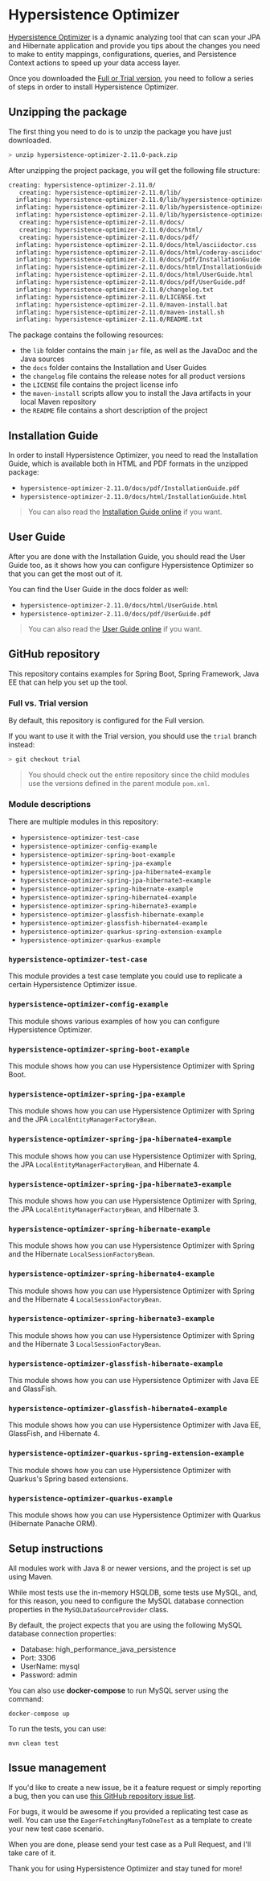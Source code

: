 # Hypersistence Optimizer

[Hypersistence Optimizer](https://vladmihalcea.com/hypersistence-optimizer/) is a dynamic analyzing tool that can scan your JPA and Hibernate application and provide you tips about the changes you need to make to entity mappings, configurations, queries, and Persistence Context actions to speed up your data access layer.

Once you downloaded the [Full or Trial version](https://vladmihalcea.com/hypersistence-optimizer/), you need to follow a series of steps in order to install Hypersistence Optimizer.

## Unzipping the package

The first thing you need to do is to unzip the package you have just downloaded.

```bash
> unzip hypersistence-optimizer-2.11.0-pack.zip
```

After unzipping the project package, you will get the following file structure:

```bash
creating: hypersistence-optimizer-2.11.0/
   creating: hypersistence-optimizer-2.11.0/lib/
  inflating: hypersistence-optimizer-2.11.0/lib/hypersistence-optimizer-2.11.0-javadoc.jar
  inflating: hypersistence-optimizer-2.11.0/lib/hypersistence-optimizer-2.11.0-sources.jar
  inflating: hypersistence-optimizer-2.11.0/lib/hypersistence-optimizer-2.11.0.jar
   creating: hypersistence-optimizer-2.11.0/docs/
   creating: hypersistence-optimizer-2.11.0/docs/html/
   creating: hypersistence-optimizer-2.11.0/docs/pdf/
  inflating: hypersistence-optimizer-2.11.0/docs/html/asciidoctor.css
  inflating: hypersistence-optimizer-2.11.0/docs/html/coderay-asciidoctor.css
  inflating: hypersistence-optimizer-2.11.0/docs/pdf/InstallationGuide.pdf
  inflating: hypersistence-optimizer-2.11.0/docs/html/InstallationGuide.html
  inflating: hypersistence-optimizer-2.11.0/docs/html/UserGuide.html
  inflating: hypersistence-optimizer-2.11.0/docs/pdf/UserGuide.pdf
  inflating: hypersistence-optimizer-2.11.0/changelog.txt
  inflating: hypersistence-optimizer-2.11.0/LICENSE.txt
  inflating: hypersistence-optimizer-2.11.0/maven-install.bat
  inflating: hypersistence-optimizer-2.11.0/maven-install.sh
  inflating: hypersistence-optimizer-2.11.0/README.txt
```

The package contains the following resources:

* the `lib` folder contains the main `jar` file, as well as the JavaDoc and the Java sources
* the `docs` folder contains the Installation and User Guides
* the `changelog` file contains the release notes for all product versions
* the `LICENSE` file contains the project license info
* the `maven-install` scripts allow you to install the Java artifacts in your local Maven repository
* the `README` file contains a short description of the project

## Installation Guide

In order to install Hypersistence Optimizer, you need to read the Installation Guide, which is available both in
HTML and PDF formats in the unzipped package:

* `hypersistence-optimizer-2.11.0/docs/pdf/InstallationGuide.pdf`
* `hypersistence-optimizer-2.11.0/docs/html/InstallationGuide.html`

> You can also read the [Installation Guide online](https://vladmihalcea.com/hypersistence-optimizer/docs/installation-guide/) if you want.

## User Guide

After you are done with the Installation Guide, you should read the User Guide too, as it shows how you can configure
Hypersistence Optimizer so that you can get the most out of it.

You can find the User Guide in the docs folder as well:

* `hypersistence-optimizer-2.11.0/docs/html/UserGuide.html`
* `hypersistence-optimizer-2.11.0/docs/pdf/UserGuide.pdf`

> You can also read the [User Guide online](https://vladmihalcea.com/hypersistence-optimizer/docs/user-guide/) if you want.

## GitHub repository

This repository contains examples for Spring Boot, Spring Framework, Java EE that can help you set up the tool.

### Full vs. Trial version

By default, this repository is configured for the Full version. 

If you want to use it with the Trial version, you should use the `trial` branch instead:

```bash
> git checkout trial
```

> You should check out the entire repository since the child modules use the versions defined in the parent module `pom.xml`.

### Module descriptions

There are multiple modules in this repository:

- `hypersistence-optimizer-test-case`
- `hypersistence-optimizer-config-example`
- `hypersistence-optimizer-spring-boot-example`
- `hypersistence-optimizer-spring-jpa-example`
- `hypersistence-optimizer-spring-jpa-hibernate4-example`
- `hypersistence-optimizer-spring-jpa-hibernate3-example`
- `hypersistence-optimizer-spring-hibernate-example`
- `hypersistence-optimizer-spring-hibernate4-example`
- `hypersistence-optimizer-spring-hibernate3-example`
- `hypersistence-optimizer-glassfish-hibernate-example`
- `hypersistence-optimizer-glassfish-hibernate4-example`
- `hypersistence-optimizer-quarkus-spring-extension-example`
- `hypersistence-optimizer-quarkus-example`

### `hypersistence-optimizer-test-case`

This module provides a test case template you could use to replicate a certain Hypersistence Optimizer issue.

### `hypersistence-optimizer-config-example`

This module shows various examples of how you can configure Hypersistence Optimizer.

### `hypersistence-optimizer-spring-boot-example`

This module shows how you can use Hypersistence Optimizer with Spring Boot.

### `hypersistence-optimizer-spring-jpa-example`

This module shows how you can use Hypersistence Optimizer with Spring and the JPA `LocalEntityManagerFactoryBean`.

### `hypersistence-optimizer-spring-jpa-hibernate4-example`

This module shows how you can use Hypersistence Optimizer with Spring, the JPA `LocalEntityManagerFactoryBean`, and Hibernate 4.

### `hypersistence-optimizer-spring-jpa-hibernate3-example`

This module shows how you can use Hypersistence Optimizer with Spring, the JPA `LocalEntityManagerFactoryBean`, and Hibernate 3.

### `hypersistence-optimizer-spring-hibernate-example`

This module shows how you can use Hypersistence Optimizer with Spring and the Hibernate `LocalSessionFactoryBean`.

### `hypersistence-optimizer-spring-hibernate4-example`

This module shows how you can use Hypersistence Optimizer with Spring and the Hibernate 4 `LocalSessionFactoryBean`.

### `hypersistence-optimizer-spring-hibernate3-example`

This module shows how you can use Hypersistence Optimizer with Spring and the Hibernate 3 `LocalSessionFactoryBean`.

### `hypersistence-optimizer-glassfish-hibernate-example`

This module shows how you can use Hypersistence Optimizer with Java EE and GlassFish.

### `hypersistence-optimizer-glassfish-hibernate4-example`

This module shows how you can use Hypersistence Optimizer with Java EE, GlassFish, and Hibernate 4.

### `hypersistence-optimizer-quarkus-spring-extension-example`

This module shows how you can use Hypersistence Optimizer with Quarkus's Spring based extensions.

### `hypersistence-optimizer-quarkus-example`

This module shows how you can use Hypersistence Optimizer with Quarkus (Hibernate Panache ORM).

## Setup instructions

All modules work with Java 8 or newer versions, and the project is set up using Maven.

While most tests use the in-memory HSQLDB, some tests use MySQL, and, for this reason, you need to configure
the MySQL database connection properties in the `MySQLDataSourceProvider` class.

By default, the project expects that you are using the following MySQL database connection properties:

* Database: high_performance_java_persistence
* Port: 3306
* UserName: mysql
* Password: admin
 
You can also use **docker-compose** to run MySQL server using the command: 

    docker-compose up
    
To run the tests, you can use:

    mvn clean test

## Issue management

If you'd like to create a new issue, be it a feature request or simply reporting a bug, then you can use [this GitHub repository issue list](https://github.com/vladmihalcea/hypersistence-optimizer/issues).

For bugs, it would be awesome if you provided a replicating test case as well. You can use the `EagerFetchingManyToOneTest` as a template to create your new test case scenario.

When you are done, please send your test case as a Pull Request, and I'll take care of it.

Thank you for using Hypersistence Optimizer and stay tuned for more!
